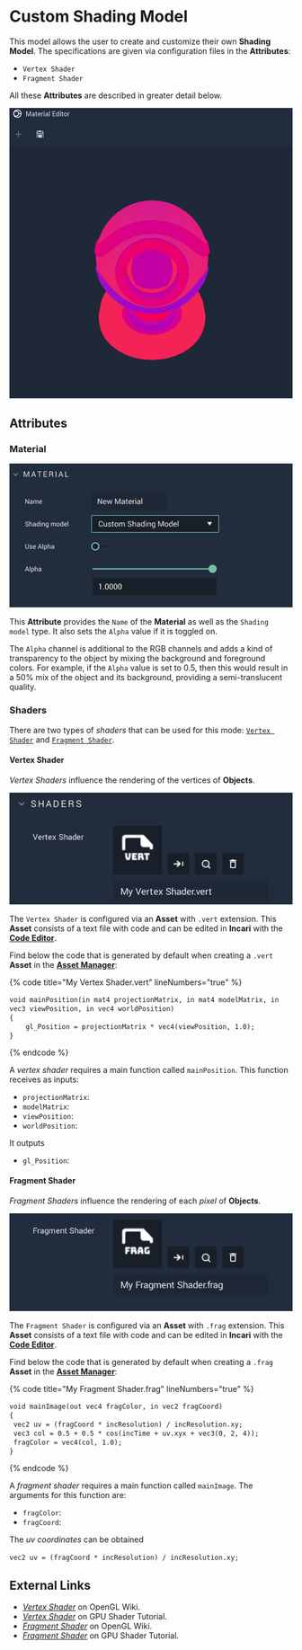# Custom Shading Model

This model allows the user to create and customize their own **Shading Model**. The specifications are given via configuration files in the **Attributes**:

* `Vertex Shader`
* `Fragment Shader`

All these **Attributes** are described in greater detail below.

![](../../.gitbook/assets/customshadingmodel.gif)

## Attributes

### Material

![Material](../../.gitbook/assets/customshadingmodel2.png)

This **Attribute** provides the `Name` of the **Material** as well as the `Shading model` type. It also sets the `Alpha` value if it is toggled on.

The `Alpha` channel is additional to the RGB channels and adds a kind of transparency to the object by mixing the background and foreground colors. For example, if the `Alpha` value is set to 0.5, then this would result in a 50% mix of the object and its background, providing a semi-translucent quality.

### Shaders

There are two types of *shaders* that can be used for this mode: [`Vertex Shader`](#vertex-shader) and [`Fragment Shader`](#fragment-shader).


#### Vertex Shader

*Vertex Shaders* influence the rendering of the vertices of **Objects**.

![](../../.gitbook/assets/customshading-vertex.png)

The `Vertex Shader` is configured via an **Asset** with `.vert` extension. This **Asset** consists of a text file with code and can be edited in **Incari** with the [**Code Editor**](../code-editor.md).

Find below the code that is generated by default when creating a `.vert` **Asset** in the [**Asset Manager**](../asset-manager.md):

{% code title="My Vertex Shader.vert" lineNumbers="true" %}
```
void mainPosition(in mat4 projectionMatrix, in mat4 modelMatrix, in vec3 viewPosition, in vec4 worldPosition)
{
    gl_Position = projectionMatrix * vec4(viewPosition, 1.0);
}
```
{% endcode %}

A *vertex shader* requires a main function called `mainPosition`. This function receives as inputs:

* `projectionMatrix`:
* `modelMatrix`:
* `viewPosition`:
* `worldPosition`:

It outputs

* `gl_Position`:


#### Fragment Shader

*Fragment Shaders* influence the rendering of each *pixel* of **Objects**.

![](../../.gitbook/assets/customshading-fragment.png)

The `Fragment Shader` is configured via an **Asset** with `.frag` extension. This **Asset** consists of a text file with code and can be edited in **Incari** with the [**Code Editor**](../code-editor.md).

Find below the code that is generated by default when creating a `.frag` **Asset** in the [**Asset Manager**](../asset-manager.md):

{% code title="My Fragment Shader.frag" lineNumbers="true" %}
```
‌void mainImage(out vec4 fragColor, in vec2 fragCoord)
{
 vec2 uv = (fragCoord * incResolution) / incResolution.xy;
 vec3 col = 0.5 + 0.5 * cos(incTime + uv.xyx + vec3(0, 2, 4));
 fragColor = vec4(col, 1.0);
}
```
{% endcode %}

A *fragment shader* requires a main function called `mainImage`. The arguments for this function are:

* `fragColor`:
* `fragCoord`:

The *uv coordinates* can be obtained

`vec2 uv = (fragCoord * incResolution) / incResolution.xy;`

## External Links

*  [*Vertex Shader*](https://www.khronos.org/opengl/wiki/Vertex_Shader) on OpenGL Wiki.
*  [*Vertex Shader*](https://shader-tutorial.dev/basics/vertex-shader/) on GPU Shader Tutorial.
*  [*Fragment Shader*](https://www.khronos.org/opengl/wiki/Fragment_Shader) on OpenGL Wiki.
*  [*Fragment Shader*](https://shader-tutorial.dev/basics/fragment-shader/) on GPU Shader Tutorial.